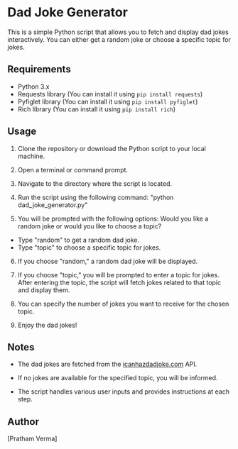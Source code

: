 # Dad Joke Generator

This is a simple Python script that allows you to fetch and display dad jokes interactively. You can either get a random joke or choose a specific topic for jokes.

## Requirements

- Python 3.x
- Requests library (You can install it using `pip install requests`)
- Pyfiglet library (You can install it using `pip install pyfiglet`)
- Rich library (You can install it using `pip install rich`)

## Usage

1. Clone the repository or download the Python script to your local machine.

2. Open a terminal or command prompt.

3. Navigate to the directory where the script is located.

4. Run the script using the following command: "python dad_joke_generator.py"


5. You will be prompted with the following options: Would you like a random joke or would you like to choose a topic?


- Type "random" to get a random dad joke.
- Type "topic" to choose a specific topic for jokes.

6. If you choose "random," a random dad joke will be displayed.

7. If you choose "topic," you will be prompted to enter a topic for jokes. After entering the topic, the script will fetch jokes related to that topic and display them.

8. You can specify the number of jokes you want to receive for the chosen topic.

9. Enjoy the dad jokes!

## Notes

- The dad jokes are fetched from the [icanhazdadjoke.com](https://icanhazdadjoke.com/) API.

- If no jokes are available for the specified topic, you will be informed.

- The script handles various user inputs and provides instructions at each step. 

## Author

[Pratham Verma]

